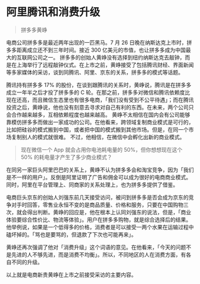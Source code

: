 # 阿里腾讯和消费升级

> 拼多多黄峥

电商公司拼多多是最近两年出现的一匹黑马。7 月 26 日晚在纳斯达克上市时，拼多多距离成立还不到三年时间。接近 300 亿美元的市值，也让拼多多成为中国最大的互联网公司之一。 拼多多的创始人黄峥没有选择到纽约纳斯达克去敲钟，而是在上海举行了远程敲钟仪式。在上市之前，黄峥接受了包括腾讯财经、界面新闻等多家媒体的采访，谈到同腾讯、阿里、京东的关系，拼多多的模式等话题。

腾讯持有拼多多 17% 的股份，在谈到跟腾讯的关系时，黄峥说，腾讯是在拼多多成立一年半之后才投了拼多多的 C 轮。在那之前，拼多多对微信和腾讯依赖度比现在还高，而且微信生态里也有很多电商，「我们没有受到不公平待遇」；而在腾讯投资之后，黄峥说，他也没有刻意去寻求对自己有利的东西。在未来，两个公司只会合作越来越多，互相依赖程度也越来越高。 黄峥不太相信在国内会有公司能够靠模仿拼多多而做出一家成功的公司。在他看来，跨领域复制商业模式是可行的，比如把硅谷的模式搬到中国，或者把中国的模式搬到其他市场。但是，在同一个市场复制别人的模式就很难。 不过，他相信，在微信中会孵化出新的商业模式。

> 现在微信一个 App 就会占用你电池耗电量的 50%，但你想想现在这个 50% 的耗电量才产生了多少商业模式？

在同另一家巨头阿里巴巴的关系上，黄峥不认为拼多多会和淘宝竞争，因为「我们是不一样的用户」。反倒是阿里证明了广告和佣金可以成为很好的电商商业模式。同时，阿里在平台管理上、同商家的关系处理上，也为拼多多提供了借鉴。

电商巨头京东的创始人刘强东前几天接受访问，被问到拼多多是否会成为京东的竞争对手时回答，零售业永恒不变的是商品质量、价格和服务，只要在中国购物三次，就会得出判断。黄峥的回应是，他在根本上认同刘强东的说法，但是，「商业体验要综合性价比、物流等体验」。用户在拼多多购物，就是综合选择后的结果。他举例说，如果是一个低得多的价格，消费者是可以接受一两个水果在运输过程中磕坏掉的。「骂也是要骂的，但退款了下次也可能再来」。

黄峥还再次强调了他对「消费升级」这个词语的意见。在他看来，「今天的问题不是先进的人不够先进，而是消费不均衡」。所以，不同地区的人在消费方面，有各自不同的升级。

以上就是电商新贵黄峥在上市之前接受采访的主要内容。
